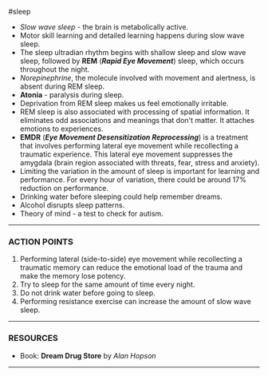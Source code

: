 
#sleep

- *Slow wave sleep* - the brain is metabolically active.
- Motor skill learning and detailed learning happens during slow wave sleep.
- The sleep ultradian rhythm begins with shallow sleep and slow wave sleep, followed by **REM** (***Rapid Eye Movement***) sleep, which occurs throughout the night.
- *Norepinephrine*, the molecule involved with movement and alertness, is absent during REM sleep.
- **Atonia** - paralysis during sleep.
- Deprivation from REM sleep makes us feel emotionally irritable.
- REM sleep is also associated with processing of spatial information. It eliminates odd associations and meanings that don't matter. It attaches emotions to experiences.
- **EMDR** (***Eye Movement Desensitization Reprocessing***) is a treatment that involves performing lateral eye movement while recollecting a traumatic experience. This lateral eye movement suppresses the amygdala (brain region associated with threats, fear, stress and anxiety).
- Limiting the variation in the amount of sleep is important for learning and performance. For every hour of variation, there could be around 17% reduction on performance.
- Drinking water before sleeping could help remember dreams.
- Alcohol disrupts sleep patterns.
- Theory of mind - a test to check for autism.

---
### ACTION POINTS

1. Performing lateral (side-to-side) eye movement while recollecting a traumatic memory can reduce the emotional load of the trauma and make the memory lose potency.
2. Try to sleep for the same amount of time every night.
3. Do not drink water before going to sleep.
4. Performing resistance exercise can increase the amount of slow wave sleep.

---
### RESOURCES

- Book: **Dream Drug Store** by *Alan Hopson*

---
